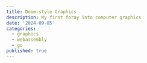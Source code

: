 ```yaml
---
title: Doom-style Graphics
description: My first foray into computer graphics
date: '2024-09-05'
categories:
  - graphics
  - webassembly
  - go
published: true
---
```


<script>
  import MapEditor from './doom/map-editor.svelte';
  import Step2 from './raycasting-tutorial/DDA.svelte';
  import Step3 from './raycasting-tutorial/SingleRaycast.svelte';
  import Step4 from './raycasting-tutorial/FullFOV.svelte';
</script>
<style>
  h2 {
    font-size: 1.25em; /* Makes subtitles larger */
  }
  .center {
    display: block;
    margin-left: auto;
    margin-right: auto;
  }
</style>
<MapEditor />
